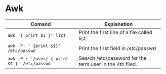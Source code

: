 # Awk

| Comand                                       | Explanation                                              |
| -------------------------------------------- | -------------------------------------------------------- |
| `awk '{ print $1 }' list`                    | Print the first line of a file called list.              |
| `awk -F: ' {print $1}' /etc/passwd`          | Print the first field in /etc/passwd                     |
| `awk -F : '/user/ { print $4 }' /etc/passwd` | Search /etc/password for the term user in the 4th filed. |
